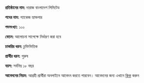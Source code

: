 **প্রতিষ্ঠানের নাম:** দারাজ বাংলাদেশ লিমিটেড

**পদের নাম:** প্যাকেজ হ্যান্ডলার

**পদসংখ্যা:** ১০০

**বেতন:** আলোচনা সাপেক্ষে নির্ধারণ করা হবে

**চাকরির ধরন:** চুক্তিভিত্তিক

**প্রার্থীর ধরন:** পুরুষ

**বয়স:** সর্বনিম্ন ১৮ বছর

**আবেদনের নিয়ম:** আগ্রহী প্রার্থীরা অনলাইনে আবেদন করতে পারবেন। আবেদনের জন্য এখানে <a href="https://jobs.bdjobs.com/jobdetails.asp?id=1263080&amp;fcatId=-10&amp;ln=1" target="_blank" rel="nofollow">ক্লিক</a> করুন  
